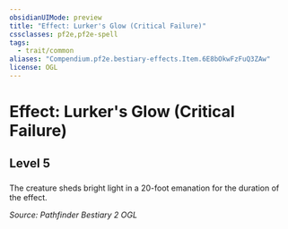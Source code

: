```yaml
---
obsidianUIMode: preview
title: "Effect: Lurker's Glow (Critical Failure)"
cssclasses: pf2e,pf2e-spell
tags:
  - trait/common
aliases: "Compendium.pf2e.bestiary-effects.Item.6E8bOkwFzFuQ3ZAw"
license: OGL
---
```

# Effect: Lurker's Glow (Critical Failure)
## Level 5
### 






The creature sheds bright light in a 20-foot emanation for the duration of the effect.

*Source: Pathfinder Bestiary 2*
*OGL*